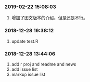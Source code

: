 ### 2019-02-22 15:08:03

1. 增加了图文版本的介绍，但是还是不行。

### 2018-12-28 19:38:12

1. update test.R

### 2018-12-28 13:44:06

1. add r proj and readme and news
1. add issue list
1. markup issue list